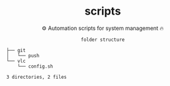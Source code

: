 <h1 align="center">scripts</h1>
<div align="center">⚙️ Automation scripts for system management 🔥</div>
<div align="center">

` folder structure `

</div>

```shell
├── git
│   └── push
└── vlc
    └── config.sh

3 directories, 2 files
```
